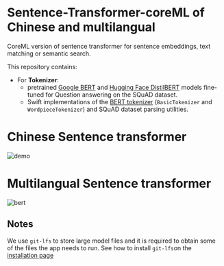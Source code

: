 # Sentence-Transformer-coreML of Chinese and multilangual
CoreML version of sentence transformer for sentence embeddings, text matching or semantic search.

This repository contains:
- For **Tokenizer**:
	- pretrained [Google BERT](https://github.com/google-research/bert) and [Hugging Face DistilBERT](https://arxiv.org/abs/1910.01108) models fine-tuned for Question answering on the SQuAD dataset.
	- Swift implementations of the [BERT tokenizer](https://github.com/huggingface/swift-coreml-transformers/blob/master/Sources/BertTokenizer.swift) (`BasicTokenizer` and `WordpieceTokenizer`) and SQuAD dataset parsing utilities.

#  Chinese Sentence transformer


![demo](https://raw.githubusercontent.com/sinnuswong/Sentence-transformer-CoreML/blob/main/chinese/WechatIMG11162.jpeg)

#  Multilangual Sentence transformer

![bert](https://raw.githubusercontent.com/huggingface/swift-coreml-transformers/master/media/bert-architecture.png)

## Notes

We use `git-lfs` to store large model files and it is required to obtain some of the files the app needs to run.
See how to install `git-lfs`on the [installation page](https://git-lfs.github.com/)
